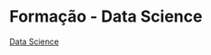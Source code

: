# Formação - Data Science

<a href="https://cursos.alura.com.br/formacao-data-science" target="blank">Data Science</a> 

